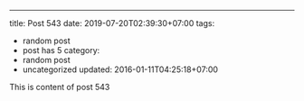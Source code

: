 ---
title: Post 543
date: 2019-07-20T02:39:30+07:00
tags:
  - random post
  - post has 5
category:
  - random post
  - uncategorized
updated: 2016-01-11T04:25:18+07:00

This is content of post 543